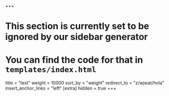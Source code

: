 +++
# This section is currently set to be ignored by our sidebar generator
# You can find the code for that in `templates/index.html`
title = "test"
weight = 10000
sort_by = "weight"
redirect_to = "z/wjwat/hola"
insert_anchor_links = "left"
[extra]
hidden = true
+++
